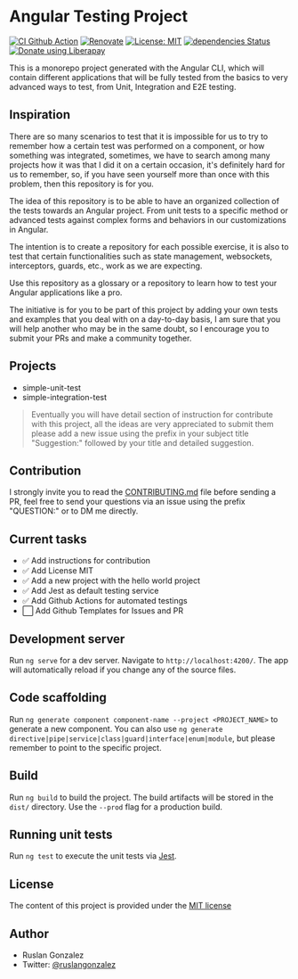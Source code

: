 # Angular Testing Project
[![CI Github Action](https://github.com/ruslanguns/angular-testing-project/workflows/CI/badge.svg)](https://github.com/ruslanguns/angular-testing-project/actions)
[![Renovate](https://img.shields.io/badge/renovate-enabled-brightgreen.svg)](https://renovatebot.com)
[![License: MIT](https://img.shields.io/badge/License-MIT-yellow.svg)](https://opensource.org/licenses/MIT)
[![dependencies Status](https://status.david-dm.org/gh/ruslanguns/angular-testing-project.svg)](https://david-dm.org/ruslanguns/angular-testing-project)
<a href="https://liberapay.com/ruslangonzalez/donate"><img alt="Donate using Liberapay" src="https://liberapay.com/assets/widgets/donate.svg"></a>

This is a monorepo project generated with the Angular CLI, which will contain different applications that will be fully tested from the basics to very advanced ways to test, from Unit, Integration and E2E testing.

## Inspiration

There are so many scenarios to test that it is impossible for us to try to remember how a certain test was performed on a component, or how something was integrated, sometimes, we have to search among many projects how it was that I did it on a certain occasion, it's definitely hard for us to remember, so, if you have seen yourself more than once with this problem, then this repository is for you.

The idea of ​​this repository is to be able to have an organized collection of the tests towards an Angular project. From unit tests to a specific method or advanced tests against complex forms and behaviors in our customizations in Angular.

The intention is to create a repository for each possible exercise, it is also to test that certain functionalities such as state management, websockets, interceptors, guards, etc., work as we are expecting.

Use this repository as a glossary or a repository to learn how to test your Angular applications like a pro.

The initiative is for you to be part of this project by adding your own tests and examples that you deal with on a day-to-day basis, I am sure that you will help another who may be in the same doubt, so I encourage you to submit your PRs and make a community together.

## Projects

- simple-unit-test
- simple-integration-test

> Eventually you will have detail section of instruction for contribute with this project, all the ideas are very appreciated to submit them please add a new issue using the prefix in your subject title "Suggestion:" followed by your title and detailed suggestion.

## Contribution

I strongly invite you to read the [CONTRIBUTING.md](CONTRIBUTING.md) file before sending a PR, feel free to send your questions via an issue using the prefix "QUESTION:" or to DM me directly.

## Current tasks

- ✅ Add instructions for contribution
- ✅ Add License MIT
- ✅ Add a new project with the hello world project
- ✅ Add Jest as default testing service
- ✅ Add Github Actions for automated testings
- ⬜ Add Github Templates for Issues and PR

## Development server

Run `ng serve` for a dev server. Navigate to `http://localhost:4200/`. The app will automatically reload if you change any of the source files.

## Code scaffolding

Run `ng generate component component-name --project <PROJECT_NAME>` to generate a new component. You can also use `ng generate directive|pipe|service|class|guard|interface|enum|module`, but please remember to point to the specific project.

## Build

Run `ng build` to build the project. The build artifacts will be stored in the `dist/` directory. Use the `--prod` flag for a production build.

## Running unit tests

Run `ng test` to execute the unit tests via [Jest](https://jestjs.io/).

## License

The content of this project is provided under the [MIT license](LICENSE)

## Author
- Ruslan Gonzalez
- Twitter: [@ruslangonzalez](https://twitter.com/ruslangonzalez)

